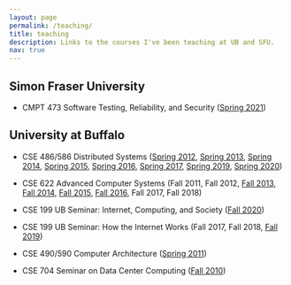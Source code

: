 ```yaml
---
layout: page
permalink: /teaching/
title: teaching
description: Links to the courses I've been teaching at UB and SFU.
nav: true
---
```


<div class="teaching">

<h2>Simon Fraser University</h2>

<section markdown="1">

* CMPT 473 Software Testing, Reliability, and Security ([Spring
2021](https://canvas.sfu.ca/courses/60354))

</section>

<h2>University at Buffalo</h2>

<section markdown="1">

* CSE 486/586 Distributed Systems ([Spring
2012](http://www.cse.buffalo.edu/~stevko/courses/cse486/spring12/), [Spring
2013](http://www.cse.buffalo.edu/~stevko/courses/cse486/spring13/), [Spring
2014](http://www.cse.buffalo.edu/~stevko/courses/cse486/spring14/), [Spring
2015](http://www.cse.buffalo.edu/~stevko/courses/cse486/spring15/), [Spring
2016](http://www.cse.buffalo.edu/~stevko/courses/cse486/spring16/), [Spring
2017](http://www.cse.buffalo.edu/~stevko/courses/cse486/spring17/), [Spring
2019](http://www.cse.buffalo.edu/~stevko/courses/cse486/spring19/), [Spring
2020](http://www.cse.buffalo.edu/~stevko/courses/cse486/spring20/))
  
* CSE 622 Advanced Computer Systems (Fall 2011, Fall 2012, [Fall
2013](https://piazza.com/buffalo/fall2013/cse622/home), [Fall
2014](https://piazza.com/buffalo/fall2014/cse622/home), [Fall
2015](https://piazza.com/buffalo/fall2015/cse622/home), [Fall
2016](https://piazza.com/buffalo/fall2016/cse622/home), Fall 2017, Fall 2018)
  
* CSE 199 UB Seminar: Internet, Computing, and Society ([Fall
2020](https://ublearns.blackboard.com/ultra/courses/_173524_1/cl/outline))  

* CSE 199 UB Seminar: How the Internet Works (Fall 2017, Fall 2018, [Fall
2019](http://www.cse.buffalo.edu/cse199))
  
* CSE 490/590 Computer Architecture ([Spring
2011](http://www.cse.buffalo.edu/~stevko/courses/cse490/spring11))
  
* CSE 704 Seminar on Data Center Computing ([Fall
2010](http://www.cse.buffalo.edu/~stevko/courses/cse704/fall10))

</section>

</div>
